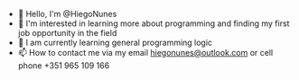 - 👋 Hello, I'm @HiegoNunes
- 👀 I'm interested in learning more about programming and finding my first job opportunity in the field
- 🌱 I am currently learning general programming logic
- 📫 How to contact me via my email hiegonunes@outlook.com or cell phone +351 965 109 166
<!---


